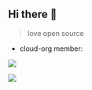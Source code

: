 ## Hi there 👋

<!--

**Here are some ideas to get you started:**

🙋‍♀️ A short introduction - what is your organization all about?
🌈 Contribution guidelines - how can the community get involved?
👩‍💻 Useful resources - where can the community find your docs? Is there anything else the community should know?
🍿 Fun facts - what does your team eat for breakfast?
🧙 Remember, you can do mighty things with the power of [Markdown](https://docs.github.com/github/writing-on-github/getting-started-with-writing-and-formatting-on-github/basic-writing-and-formatting-syntax)
-->

> love open source

- cloud-org member:

![](http://github-profile-summary-cards.vercel.app/api/cards/profile-details?username=ronething&theme=solarized)

![](http://github-profile-summary-cards.vercel.app/api/cards/profile-details?username=ronething-bot&theme=solarized)


